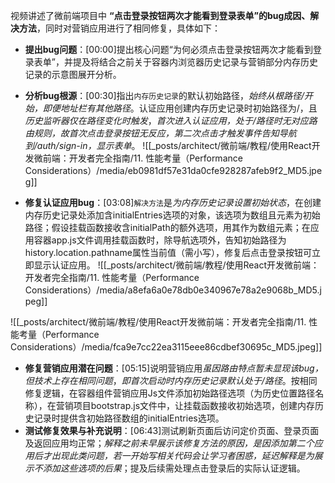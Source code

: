 
视频讲述了微前端项目中 **“点击登录按钮两次才能看到登录表单”的bug成因、解决方法**，同时对营销应用进行了相同修复，具体如下：


- **提出bug问题**：[00:00]提出核心问题“为何必须点击登录按钮两次才能看到登录表单”，并提及将结合之前关于容器内浏览器历史记录与营销部分内存历史记录的示意图展开分析。
- **分析bug根源**：[00:30]指出`内存历史记录`的默认初始路径，*始终从根路径/开始，即便地址栏有其他路径*。认证应用创建内存历史记录时初始路径为/，且*历史监听器仅在路径变化时触发*，*首次进入认证应用，处于/路径时无对应路由规则，故首次点击登录按钮无反应，第二次点击才触发事件告知导航到/auth/sign-in，显示表单*。
![[_posts/architect/微前端/教程/使用React开发微前端：开发者完全指南/11. 性能考量（Performance Considerations）/media/eb0981df57e31da0cfe928287afeb9f2_MD5.jpeg]]


- **修复认证应用bug**：[03:08]`解决方法`是*为内存历史记录设置初始状态*，在创建内存历史记录处添加含initialEntries选项的对象，该选项为数组且元素为初始路径；假设挂载函数接收含initialPath的额外选项，用其作为数组元素；在应用容器app.js文件调用挂载函数时，除导航选项外，告知初始路径为history.location.pathname属性当前值（需小写），修复后点击登录按钮可立即显示认证应用。
![[_posts/architect/微前端/教程/使用React开发微前端：开发者完全指南/11. 性能考量（Performance Considerations）/media/a8efa6a0e78db0e340967e78a2e9068b_MD5.jpeg]]

![[_posts/architect/微前端/教程/使用React开发微前端：开发者完全指南/11. 性能考量（Performance Considerations）/media/fca9e7cc22ea3115eee86cdbef30695c_MD5.jpeg]]


- **修复营销应用潜在问题**：[05:15]说明营销应用*虽因路由特点暂未显现该bug，但技术上存在相同问题*，*即首次启动时内存历史记录默认处于/路径*。按相同修复逻辑，在容器组件营销应用Js文件添加初始路径选项（为历史位置路径名称），在营销项目bootstrap.js文件中，让挂载函数接收初始选项，创建内存历史记录时提供含初始路径数组的initialEntries选项。
- **测试修复效果与补充说明**：[06:43]测试刷新页面后访问定价页面、登录页面及返回应用均正常；*解释之前未早展示该修复方法的原因，是因添加第二个应用后才出现此类问题，若一开始写相关代码会让学习者困惑，延迟解释是为展示不添加这些选项的后果*；提及后续需处理点击登录后的实际认证逻辑。
